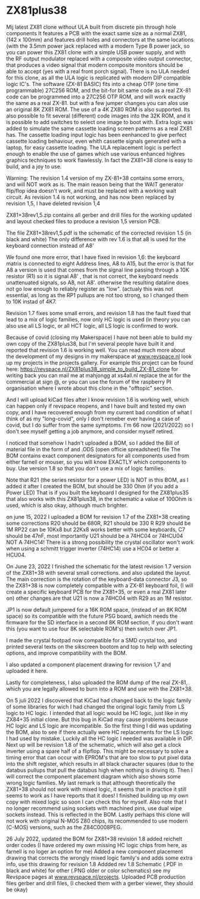 # ZX81plus38
Mij latest ZX81 clone without ULA built from discrete pin through hole components
It features a PCB with the exact same size as a normal ZX81, (142 x 100mm) and features drill holes and connectors at the same locations (with the 3.5mm power jack replaced
with a modern Type B power jack, so you can power this ZX81 clone with a simple USB power supply, and with the RF output modulator replaced with a composite video
output connector, that produces a video signal that modern composite monitors should be able to accept (yes with a real front porch signal).
There is no ULA needed for this clone, as all the ULA logic is replicated with modern DIP compatible logic IC's. The software (ZX-81 BASIC) fits into a cheap OTP
(one time programmable) 27C256 ROM, and the bit-for bit same code as a real ZX-81 code can be programmed into a 27C256 OTP ROM, and will work exactly the same as a real ZX-81. but with a few jumper changes you can alos use an original 8K ZX81 ROM. The use of a 4K ZX80 ROM is also supported.
Its also possible to fit several (different) code images into the 32K ROM, and it is possible to add switches to select one image to boot with.
Extra logic was added to simulate the same cassette loading screen patterns as a real ZX81 has.
The cassette loading input logic has been eenhanced to give perfect cassette loading behaviour, even whith cassette signals generated with a laptop, for easy cassette loading.
The ULA replacement logic is perfect enough to enable the use of games which use various enhanced highres graphics techniques to work flawlessly.
In fact the ZX81+38 clone is easy to build, and a joy to use.

Warning: The revision 1.4 version of my ZX-81+38 contains some errors, and will NOT work as is. The main reason being that the WAIT generator flip/flop idea doesn't work, and must be replaced with a working wait circuit. As revision 1.4 is not working, and has now been replaced by revision 1,5, I have deleted revision 1,4

ZX81+38rev1,5.zip contains all gerber and drill files for the working updated and layout checked files to produce a revision 1,5 version PCB.

The file ZX81+38rev1,5.pdf is the schematic of the corrected revision 1.5 (in black and white) The only difference with rev 1.6 is that a8 is used for the keyboard connection instead of A8'

We found one more error, that I have fixed in revision 1,6:
the keyboard matrix is connected to eight Address lines, A8 to A15, but the error is that for A8 a version is used that comes from the signal line passing through a 10K resistor (R1) so it is signal A8' , that is not correct, the keyboard needs unattenuated signals, so A8, not A8'. otherwise the resulting dataline does not go low enough to reliably register as "low". (actualy this was not essential, as long as the RP1 pullups are not too strong, so I changed them to 10K instad of 4K7. 

Revision 1.7 fixes some small errors, and revision 1.8 has the fault fixed that lead to a mix of logic families, now only HC logic is used (in theory you can also use all LS logic, or all HCT logic, all LS logic is confirmed to work.

Because of covid (closing my Makerspace) I have not been able to build my own copy of the ZX81plus38, but I'm several people have built it and reported that revision 1.6 is working well. You can read much more about the development of my designs in my makerspace at www.revspace.nl look up my projects in the projects gallery. For example this project can be found here: https://revspace.nl/ZX81plus38_simple_to_build_ZX-81_clone for writing back you can mail me at mahjongg at xs4all.nl replace the at for the commercial at sign @, or you can use the forum of the raspberry PI organisation where I wrote about this clone in the "offtopic" section.

And I will upload kiCad files after I know revision 1.6 is working well, which can happen only if revspace reopens, and I have built and tested my own copy, and I have recovered enough from my current bad condition of what I think of as my "long-covid", only I don't remeber ever having a case of covid, but I do suffer from the same symptoms. I'm 66 now (2021/2022) so I don't see myself getting a job anymore, and consider myself retired.

I noticed that somehow I hadn't uploaded a BOM, so I added the Bill of material file in the form of and .ODS (open officie spreadsheet) file
The BOM contains exact component designators for all components used from either farnell or mouser, so you will know EXACTLY which components to buy. Use version 1.8 so that you don't use a mix of logic families.

Note that R21 (the series resistor for a power LED) is NOT in this BOM, as I added it after I created the BOM, but should be 330 Ohm (if you add a Power LED) That is if you built the keyboard I designed for the ZX81plus35 that also works with this ZX81plus38, in the schematic a value of 100Ohm is used, which is also okay, although much brighter.

on june 15, 2022 I uploaded a BOM for revision 1.7 of the ZX81+38 creating some corrections R20 should be 680R, R21 should be 330 R R29 should be 1M RP22 can be 10Kx8 but 22Kx8 works better with some keyboards, C7 should be 47nF, most importantly U21 should be a 74HC04 or 74HCU04 NOT A 74HC14! There is a strong possibility the crystal oscillator won't work when using a schmitt trigger inverter (74HC14) use a HC04 or better a HCU04.

On June 23, 2022 I finished the schematic for the latest revision 1.7 version of the ZX81+38 with several small corrections. and also updated the layout. The main correction is the rotation of the keyboard-data connector J3, so the ZX81+38 is now completely compatible with a ZX-81 keyboard foil, (I will create a specific keyboard PCB for the ZX81+35, or even a real ZX81 later on) other changes are that U21 is now a 74HC04 with R29 as an 1M resistor. 

JP1 is now default jumpered for a 16K ROM space, (instead of an 8K ROM space) so its compatible with the future PSG board, awhich needs the firmware for the SD interface in a second 8K ROM section, if you don't want this (you want to use four 8K selectable ROM's) then switch over JP1. 

I made the crystal footpad now compatible for a SMD crystal too, and printed several texts on the sikscreen bootom and top to help with selecting options, and improve compatibility with the BOM.

I also updated a component placement drawing for revision 1,7 and uploaded it here.

Lastly for completeness, I also uploaded the ROM dump of the real ZX-81, which you are legally allowed to burn into a ROM and use with the ZX81+38. 

On 5 juli 2022 I discovered that KiCad had changed back to the logic family of some libraries for wich I had changed the original logic family from LS logic to HC logic. I intended that all logic would be HC logic, just like in my ZX84+35 initial clone. But this bug in KiCad may cause problems because HC logic and LS logic are incompatible. So the first thing I did was updating the BOM, also to see if there actually were HC replacements for the LS logic I had used by mistake. Luckily all the HC logic I needed was available in DIP. Next up will be revision 1.8 of the schematic, which will also get a clock inverter using a spare half of a flipflop. This might be necessary to solve a timing error that can occur with EPROM's that are too slow to put pixel data into the shift register, which results in all black character squares (due to the databus pullups that pull the databus high when nothing is driving it). Then I will correct the component placement diagram which also shows some wrong logic families. My last remark is that although theoretically the ZX81+38 should not work with mixed logic, it seems that in practice it still seems to work as I have reports that it does! I finished building up my own copy with mixed logic so soon I can check this for myself. Also note that I no longer recommend using sockets with machined pins, use dual wipe sockets instead. This is reflected in the BOM. Lastly perhaps this clone will not work with original N-MOS Z80 chips, its recommended to use modern (C-MOS) versions, such as the Z84C0008PEG.

26 July 2022, updated the BOM for ZX81+38 revision 1.8 added reichelt order codes (I have ordered my own missing HC logic chips from here, as farnell is no loger an option for me)
Added a new component placement drawing that corrects the wrongly mixed logic family's and adds some extra info, use this drawing for revision 1.8
Addded rev 1.8 Schematic (.PDF in black and white) for other (.PNG older or color schematics) see my Revspace pages at www.revspace.nl/projects.
Uploaded PCB production files gerber and drill files, (I checked them with a gerber viewer, they should be okay)
